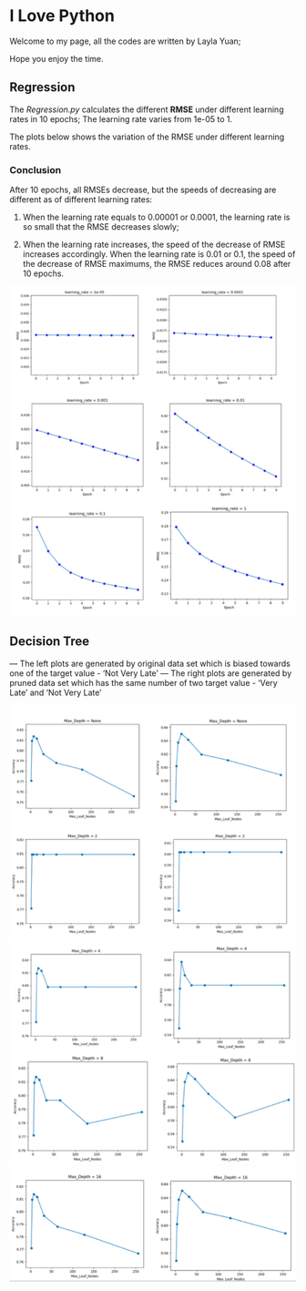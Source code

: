 # I   Love    Python

Welcome to my page, all the codes are written by Layla Yuan; 

Hope you enjoy the time.

## Regression

The _Regression.py_ calculates the different **RMSE** under different learning rates in 10 epochs; The learning rate varies from 1e-05 to 1.

The plots below shows the variation of the RMSE under different learning rates.

### Conclusion

After 10 epochs, all RMSEs decrease, but the speeds of decreasing are different as of different learning rates:

1. When the learning rate equals to 0.00001 or 0.0001, the learning rate is so small that the RMSE decreases slowly;

2. When the learning rate increases, the speed of the decrease of RMSE increases accordingly. When the learning rate is 0.01 or 0.1, the speed of the decrease of RMSE maximums, the RMSE reduces around 0.08 after 10 epochs.

![Regression](regression/regression.png)


## Decision Tree
— The left plots are generated by original data set which is biased towards one of the target value - ‘Not Very Late’
— The right plots are generated by pruned data set which has the same number of two target value - ‘Very Late’ and ‘Not Very Late’

![DT1](DecisionTree/DecisionTree1.png)
![DT2](DecisionTree/DecisionTree2.png)
![DT3](DecisionTree/DecisionTree3.png)

